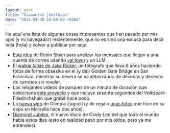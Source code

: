 ```yaml
---
layout: post
title: "Diamantes jubilosos"
date: "2024-04-30 18:00:00 +0200"
---
```


He aquí una lista de algunas cosas interesantes que han pasado por mis ojos (y mi navegador) recientemente, que no es sino una excusa para decir hola (hola) y volver a publicar por aquí.
<!-- more -->
- [Esta idea](https://www.robinsloan.com/lab/at-home-in-high-dimensional-space/?utm_source=Robin_Sloan_sent_me#valtown)
de Robin Sloan para analizar los mensajes que llegan a una cuenta de correo usando
[val.town](https://www.val.town) y un LLM. 
- El [walkie talkie de Jake
Ricker](https://www.youtube.com/watch?v=gqxzx2BDm0Q), un fotógrafo que lleva 6
años haciendo fotos de forma obsesiva en el (y del) Golden Gate Bridge en San
Francisco, mientras su nevera se va atiborrando de decenas y decenas de carretes sin revelar. 
- Los relajantes vídeos de parques de un minuto de duración que colecciona [este
proyecto](https://oneminutepark.tv) y que incluye sesenta segundos del Volkspark Friedrichshain que grabé hace poco. 
- La [nueva
web](https://www.olimpiazagnoli.com) de Olimpia Zagnoli (y de regalo [unas fotos](/2022/10/05/olimpia) que hice en su expo en Marsella hace dos años).
- [Diamond Jubilee](https://www.geocities.ws/ccqsk), el nuevo disco de Cindy Lee del que todo el mundo
habla estos días (esto en realidad pasó por mis oídos, pero ya me entendéis).

